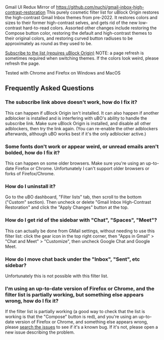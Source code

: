 Gmail UI Redux Mirror of https://github.com/nuchi/gmail-inbox-high-contrast-restoration
This purely cosmetic filter list for uBlock Origin restores the high-contrast Gmail Inbox themes from pre-2022. It restores colors and sizes to their former high-contrast selves, and gets rid of the new low-contrast hard-to-read colors. Assorted other changes include restoring the Compose button color, restoring the default and high-contrast themes to their original colors, and restoring curved button radiuses to be approximately as round as they used to be.

[Subscribe to the list (requires uBlock Origin)](https://subscribe.adblockplus.org/?location=https://raw.githubusercontent.com/nuchi/gmail-inbox-high-contrast-restoration/master/gmail-high-contrast-restoration.txt&title=Gmail%20Inbox%20High-Contrast%20Restoration)
NOTE: a page refresh is sometimes required when switching themes. If the colors look weird, please refresh the page.

Tested with Chrome and Firefox on Windows and MacOS

## Frequently Asked Questions

### The subscribe link above doesn't work, how do I fix it?

This can happen if uBlock Origin isn't installed. It can also happen if another adblocker is installed and is interfering with uBO's ability to handle the subscribe link. Make sure uBlock Origin is installed, and disable all other adblockers, then try the link again. (You can re-enable the other adblockers afterwards, although uBO works best if it's the only adblocker active.)

### Some fonts don't work or appear weird, or unread emails aren't bolded, how do I fix it?

This can happen on some older browsers. Make sure you're using an up-to-date Firefox or Chrome. Unfortunately I can't support older browsers or forks of Firefox/Chrome.

### How do I uninstall it?

Go to the uBO dashboard, "Filter lists" tab, then scroll to the bottom ("Custom" section). Then uncheck or delete "Gmail Inbox High-Contrast Restoration" and click the "Apply Changes" button at the top.

### How do I get rid of the sidebar with "Chat", "Spaces", "Meet"?

This can actually be done from GMail settings, without needing to use this filter list: click the gear icon in the top right corner, then "Apps in Gmail" > "Chat and Meet" > "Customize", then uncheck Google Chat and Google Meet.

### How do I move chat back under the "Inbox", "Sent", etc sidebar?

Unfortunately this is not possible with this filter list.

### I'm using an up-to-date version of Firefox or Chrome, and the filter list is partially working, but something else appears wrong, how do I fix it?

If the filter list is partially working (a good way to check that the list is working is that the "Compose" button is red), and you're using an up-to-date version of Firefox or Chrome, and something else appears wrong, please [search the issues](https://github.com/nuchi/gmail-inbox-high-contrast-restoration/issues) to see if it's a known bug. If it's not, please open a new issue describing the problem.
